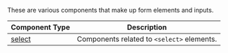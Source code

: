 These are various components that make up form elements and inputs.

| Component Type | Description |
| -------------- | ----------- |
[select](select/readme.md) | Components related to `<select>` elements.